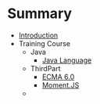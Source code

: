 # Summary

* [Introduction](README.md)
* Training Course
  * Java
    * [Java Language](#)
  * ThirdPart
    * [ECMA 6.0](/training/js/1.ECMA6.md)
    * [Moment.JS](/training/js/2.Moment.md)
  * 



